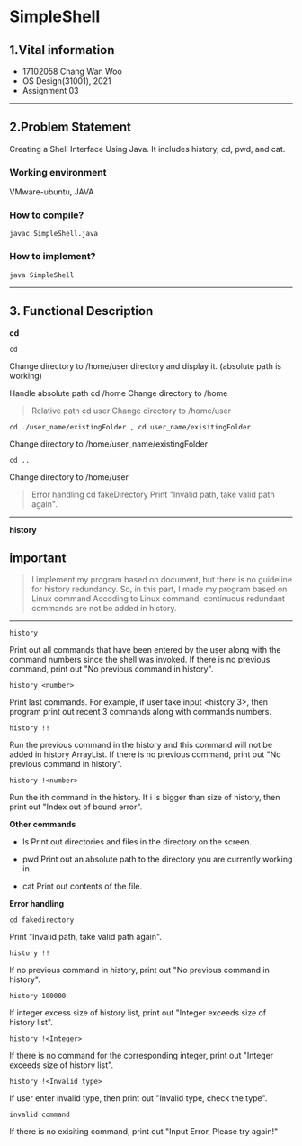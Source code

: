 # SimpleShell

## 1.Vital information
+ 17102058 Chang Wan Woo
+ OS Design(31001), 2021
+ Assignment 03

----------------

## 2.Problem Statement
Creating a Shell Interface Using Java. It includes history, cd, pwd, and cat.

### Working environment
VMware-ubuntu, JAVA

### How to compile?
```
javac SimpleShell.java
```
### How to implement?
```
java SimpleShell
```
-----------

## 3. Functional Description


**cd**

    cd
    
Change directory to /home/user directory and display it.  (absolute path is working)

Handle absolute path
    cd /home
Change directory to /home

>Relative path 
    cd user
Change directory to   /home/user 

    cd ./user_name/existingFolder , cd user_name/exisitingFolder
Change directory to /home/user_name/existingFolder

    cd ..
Change directory to /home/user

>Error handling 
    cd fakeDirectory
Print "Invalid path, take valid path again".

----------------------------
**history**

## important
>I implement my program based on document, but there is no guideline for history redundancy. So, in this part, I made my program based on Linux command
>Accoding to Linux command, continuous redundant commands are not be added in history.
---------------------
    history
Print out all commands that have been entered by the user along with the command numbers since the shell was invoked.
If there is no previous command, print out "No previous command in history".

    history <number>
Print last <number> commands. 
For example, if user take input <history 3>, then program print out recent 3 commands along with commands numbers.

    history !!
Run the previous command in the history and this command will not be added in history ArrayList.
If there is no previous command, print out "No previous command in history".

    history !<number>
Run the ith command in the history. If i is bigger than size of history, then print out "Index out of bound error".

**Other commands**
+ ls
Print out directories and files in the directory on the screen.

+ pwd
Print out an absolute path to the directory you are currently working in.

+ cat
Print out contents of the file.

**Error handling**

    cd fakedirectory
Print "Invalid path, take valid path again".

    history !!
If no previous command in history, print out "No previous command in history".

    history 100000
If integer excess size of history list, print out "Integer exceeds size of history list".

    history !<Integer>
If there is no command for the corresponding integer, print out "Integer exceeds size of history list".

    history !<Invalid type>
If user enter invalid type, then print out "Invalid type, check the type".

    invalid command
If there is no exisiting command, print out "Input Error, Please try again!"













